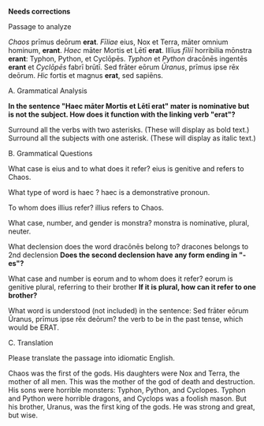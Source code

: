 **Needs corrections**



Passage to analyze

*Chaos* prīmus deōrum **erat**.
*Fīliae* eius, Nox et Terra, māter omnium hominum, **erant**.
*Haec* māter Mortis et Lētī **erat**.
Illīus *fīliī* horribilia mōnstra **erant**: Typhon, Python, et Cyclōpēs.
*Typhon* et *Python* dracōnēs ingentēs **erant** et *Cyclōpēs* fabrī brūtī.
Sed frāter eōrum *Ūranus*, prīmus ipse rēx deōrum.
*Hic* fortis et magnus **erat**, sed sapiēns.

A. Grammatical Analysis

**In the sentence "Haec māter Mortis et Lētī erat" mater is nominative but is not the subject.  How does it function with the linking verb "erat"?**


Surround all the verbs with two asterisks. (These will display as bold text.) Surround all the subjects with one asterisk. (These will display as italic text.)

B. Grammatical Questions

What case is eius and to what does it refer? eius is genitive and refers to Chaos.

What type of word is haec ? haec is a demonstrative pronoun.

To whom does illius refer? illius refers to Chaos.

What case, number, and gender is monstra? monstra is nominative, plural, neuter.

What declension does the word dracōnēs belong to? dracones belongs to 2nd declension  **Does the second declension have any form ending in "-es"?**

What case and number is eorum and to whom does it refer? eorum is genitive plural, referring to their brother **If it is plural, how can it refer to one brother?**

What word is understood (not included) in the sentence: Sed frāter eōrum Ūranus, prīmus ipse rēx deōrum? the verb to be in the past tense, which would be ERAT.

C. Translation

Please translate the passage into idiomatic English.

Chaos was the first of the gods. His daughters were Nox and Terra, the mother of all men. This was the mother of the god of death and destruction. His sons were horrible monsters: Typhon, Python, and Cyclopes. Typhon and Python were horrible dragons, and Cyclops was a foolish mason. But his brother, Uranus, was the first king of the gods. He was strong and great, but wise. 
